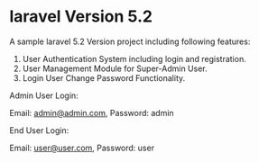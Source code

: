 # laravel Version 5.2
A sample laravel 5.2 Version project including following features:

1. User Authentication System including login and registration.
2. User Management Module for Super-Admin User.
3. Login User Change Password Functionality.


Admin User Login:

Email: admin@admin.com, Password: admin


End User Login:

Email: user@user.com, Password: user


